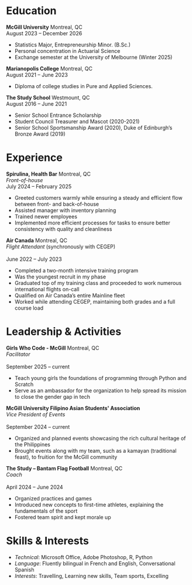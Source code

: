 # Education
**McGill University**  Montreal, QC
<br>August 2023 – December 2026
- Statistics Major, Entrepreneurship Minor. (B.Sc.)	
- Personal concentration in Actuarial Science
- Exchange semester at the University of Melbourne (Winter 2025)

**Marianopolis College**	Montreal, QC
<br>August 2021 – June 2023
- Diploma of college studies in Pure and Applied Sciences.	

**The Study School**  Westmount, QC 
<br>August 2016 – June 2021
- Senior School Entrance Scholarship	 
- Student Council Treasurer and Mascot (2020-2021)
- Senior School Sportsmanship Award (2020), Duke of Edinburgh’s Bronze Award (2019)
 
# Experience
**Spirulina, Health Bar**  Montreal, QC
<br>*Front-of-house*
<br>July 2024 – February 2025
-	Greeted customers warmly while ensuring a steady and efficient flow between front- and back-of-house
-	Assisted manager with inventory planning
-	Trained newer employees
-	Implemented more efficient processes for tasks to ensure better consistency with quality and cleanliness

**Air Canada**	Montreal, QC
<br>*Flight Attendant* (synchronously with CEGEP)	
<br>June 2022 – July 2023
-	Completed a two-month intensive training program
-	Was the youngest recruit in my phase
-	Graduated top of my training class and proceeded to work numerous international flights on-call
-	Qualified on Air Canada’s entire Mainline fleet
-	Worked while attending CEGEP, maintaining both grades and a full course load

# Leadership & Activities
**Girls Who Code - McGill**	Montreal, QC
<br>*Facilitator*	 
<br>September 2025 – current
-	Teach young girls the foundations of programming through Python and Scratch
-	Serve as an ambassador for the organization to help spread its mission to close the gender gap in tech

**McGill University Filipino Asian Students' Association**
<br>*Vice President of Events*	 
<br>September 2024 – current
-	Organized and planned events showcasing the rich cultural heritage of the Philippines
-	Brought events along with my team, such as a kamayan (traditional feast), to fruition for the McGill community

**The Study – Bantam Flag Football**	Montreal, QC
<br>*Coach*	 
<br>April 2024 – June 2024
-	Organized practices and games
-	Introduced new concepts to first-time athletes, explaining the fundamentals of the sport
-	Fostered team spirit and kept morale up

# Skills & Interests
- *Technical*: Microsoft Office, Adobe Photoshop, R, Python
- *Language*: Fluently bilingual in French and English, Conversational Spanish
- *Interests*: Travelling, Learning new skills, Team sports, Excelling
